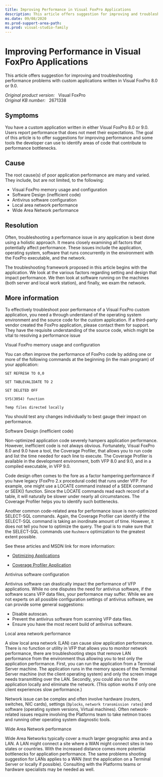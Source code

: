 ```yaml
---
title: Improving Performance in Visual FoxPro Applications
description: This article offers suggestion for improving and troubleshooting performance problems with custom applications written in Visual FoxPro 8.0 or 9.0.
ms.date: 09/08/2020
ms.prod-support-area-path: 
ms.prod: visual-studio-family
---
```

# Improving Performance in Visual FoxPro Applications

This article offers suggestion for improving and troubleshooting performance problems with custom applications written in Visual FoxPro 8.0 or 9.0.

_Original product version:_ &nbsp; Visual FoxPro  
_Original KB number:_ &nbsp; 2671338

## Symptoms

You have a custom application written in either Visual FoxPro 8.0 or 9.0. Users report performance that does not meet their expectations. The goal of this article is to offer suggestions for improving performance and some tools the developer can use to identify areas of code that contribute to performance bottlenecks.

## Cause

The root cause(s) of poor application performance are many and varied. They include, but are not limited, to the following:

- Visual FoxPro memory usage and configuration
- Software Design (inefficient code)
- Antivirus software configuration
- Local area network performance
- Wide Area Network performance

## Resolution

Often, troubleshooting a performance issue in any application is best done using a holistic approach. It means closely examining all factors that potentially affect performance. These issues include the application, operating system, software that runs concurrently in the environment with the FoxPro executable, and the network.

The troubleshooting framework proposed in this article begins with the application. We look at the various factors regarding setting and design that impact performance. We then look at software running on the machines (both server and local work station), and finally, we exam the network.

## More information

To effectively troubleshoot poor performance of a Visual FoxPro custom application, you need a through understand of the operating system environment and the source code for the custom application. If a third-party vendor created the FoxPro application, please contact them for support. They have the requisite understanding of the source code, which might be vital to resolving a performance issue

Visual FoxPro memory usage and configuration  

You can often improve the performance of FoxPro code by adding one or more of the following commands at the beginning (in the main program) of your application:

```console
SET REFRESH TO 0,0

SET TABLEVALIDATE TO 2

SET DELETED OFF

SYS(3054) function

Temp files directed locally
```

You should test any changes individually to best gauge their impact on performance.

Software Design (inefficient code)

Non-optimized application code severely hampers application performance. However, inefficient code is not always obvious. Fortunately, Visual FoxPro 8.0 and 9.0 have a tool, the Coverage Profiler, that allows you to run code and list the time needed for each line to execute. The Coverage Profiler is available in the development environment, both VFP 8.0 and 9.0, and in a compiled executable, in VFP 9.0.

Code design often comes to the fore as a factor hampering performance if you have legacy (FoxPro 2.x procedural code) that runs under VFP. For example, one might use a LOCATE command instead of a SEEK command or SEEK() function. Since the LOCATE commands read each record of a table, it will naturally be slower under nearly all circumstances. The Coverage Profiler helps you to identify such bottlenecks.

Another common code-related area for performance issue is non-optimized SELECT-SQL commands. Again, the Coverage Profiler can identify if the SELECT-SQL command is taking an inordinate amount of time. However, it does not tell you how to optimize the query. The goal is to make sure that the SELECT-SQL commands use `Rushmore` optimization to the greatest extent possible.

See these articles and MSDN link for more information:

- [Optimizing Applications](/previous-versions/visualstudio/foxpro/w198s41w(v=vs.80))

- [Coverage Profiler Application](/previous-versions/visualstudio/foxpro/aa979123(v=vs.71))

Antivirus software configuration

Antivirus software can drastically impact the performance of VFP applications. While no one disputes the need for antivirus software, if the software scans VFP data files, your performance may suffer. While we are not experts on all possible configuration settings of antivirus software, we can provide some general suggestions:

- Disable autoscan.
- Prevent the antivirus software from scanning VFP data files.
- Ensure you have the most recent build of antivirus software.

Local area network performance

A slow local area network (LAN) can cause slow application performance. There is no function or utility in VFP that allows you to monitor network performance, there are troubleshooting steps that remove LAN performance from the environment thus allowing you to test only the application performance. First, you can run the application from a Terminal Server machine. The application runs in the memory spaces of the Terminal Server machine (not the client operating system) and only the screen image needs transmitting over the LAN.
Secondly, you could also run the application locally and eliminate the network. (This option works if only one client experiences slow performance.)

Network issue can be complex and often involve hardware (routers, switches, NIC cards), settings (`Oplocks`, `network transmission rates`) and software (operating system versions, Virtual machines). Often network-related issues require involving the Platforms team to take netmon traces and running other operating system diagnostic tools.

Wide Area Network performance

Wide Area Networks typically cover a much larger geographic area and a LAN. A LAN might connect a site where a WAN might connect sites in two states or countries. With the increased distance comes more potential bottlenecks for application performance. The same problems shooting suggestion for LANs applies to a WAN (test the application on a Terminal Server or locally if possible). Consulting with the Platforms teams or hardware specialists may be needed as well.
